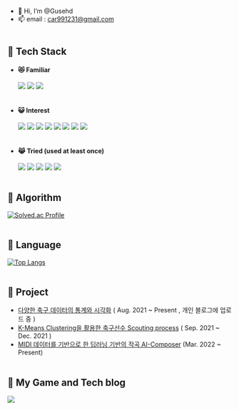 
- 👋 Hi, I’m @Gusehd
- 📫 email : car991231@gmail.com<br><br>

## :rabbit: Tech Stack

- #### :heart_eyes_cat: Familiar
  <img src="https://img.shields.io/badge/Python-3766AB?style=flat-square&logo=Python&logoColor=white"/></a>
  <img src="https://img.shields.io/badge/C++-brightgreen?style=flat-square&logo=C%2B%2B&logoColor=white"/></a>
  <img src="https://img.shields.io/badge/C-lightgrey?style=flat-square&logo=C&logoColor=white"/></a><br><br>

- #### :smiley_cat: Interest
  <img src="https://img.shields.io/badge/Scikit_learn-F7E2E2?style=flat-square&logo=scikit-learn&logoColor=black"/></a>
  <img src="https://img.shields.io/badge/SciPy-61A4BC?style=flat-square&logo=SciPy&logoColor=white"/></a>
  <img src="https://img.shields.io/badge/Scala-5B7DB1?style=flat-square&logo=Scala&logoColor=white"/></a>
  <img src="https://img.shields.io/badge/TensorFlow-1A132F?style=flat-square&logo=TensorFlow&logoColor=white"/></a>
  <img src="https://img.shields.io/badge/PyTorch-711A75?style=flat-square&logo=PyTorch&logoColor=white"/></a>
  <img src="https://img.shields.io/badge/R-F10086?style=flat-square&logo=R&logoColor=white"/></a>
  <img src="https://img.shields.io/badge/Algorithm-F582A7?style=flat-square&logo=The Algorithms&logoColor=white"/></a>
  <img src="https://img.shields.io/badge/OpenCV-FDEFF4?style=flat-square&logo=OpenCV&logoColor=black"/></a><br><br>

- #### :joy_cat: Tried (used at least once)
  <img src="https://img.shields.io/badge/MySQL-9ADCFF?style=flat-square&logo=MySQL&logoColor=black"/></a>
  <img src="https://img.shields.io/badge/Java-FFF89A?style=flat-square&logo=Java&logoColor=black"/></a>
  <img src="https://img.shields.io/badge/HTML-FFB2A6?style=flat-square&logo=HTML5&logoColor=white"/></a>
  <img src="https://img.shields.io/badge/CSS-FF8AAE?style=flat-square&logo=CSS3&logoColor=white"/></a>
  <img src="https://img.shields.io/badge/AWS-EEEEEE?style=flat-square&logo=Amazon AWS&logoColor=black"/></a><br><br>
  
  

## :dog: Algorithm
[![Solved.ac Profile](http://mazassumnida.wtf/api/v2/generate_badge?boj=car991231)](https://solved.ac/car991231/)<br><br>

## :hamster: Language
[![Top Langs](https://github-readme-stats.vercel.app/api/top-langs/?username=gusehd&langs_count=5&layout=compact&theme=buefy)](https://github.com/gusehd/gusehd)<br><br>


## :penguin: Project
-  <a href ="https://github.com/Gusehd/Soccer-data-statistical-analysis">다양한 축구 데이터의 통계와 시각화</a> ( Aug. 2021 ~ Present , 개인 블로그에 업로드 중 )
-  <a href ="https://github.com/Gusehd/FootBall_K_Means_Clustering">K-Means Clustering을 활용한 축구선수 Scouting process</a> ( Sep. 2021 ~ Dec. 2021 )
-  <a href ="https://github.com/Capstonedesign0/AI-Composer">MIDI 데이터를 기반으로 한 딥러닝 기반의 작곡 AI-Composer</a> (Mar. 2022 ~ Present)
<br><br>

## :tiger: My Game and Tech blog
  <a href = "https://ddggblog.tistory.com/"><img src="https://img.shields.io/badge/DDGG Blog-BB9981?style=flat-square&logo=Storyblok&logoColor=white"/></a></a>
  
<!---
Gusehd/Gusehd is a ✨ special ✨ repository because its `README.md` (this file) appears on your GitHub profile.
You can click the Preview link to take a look at your changes.
--->







